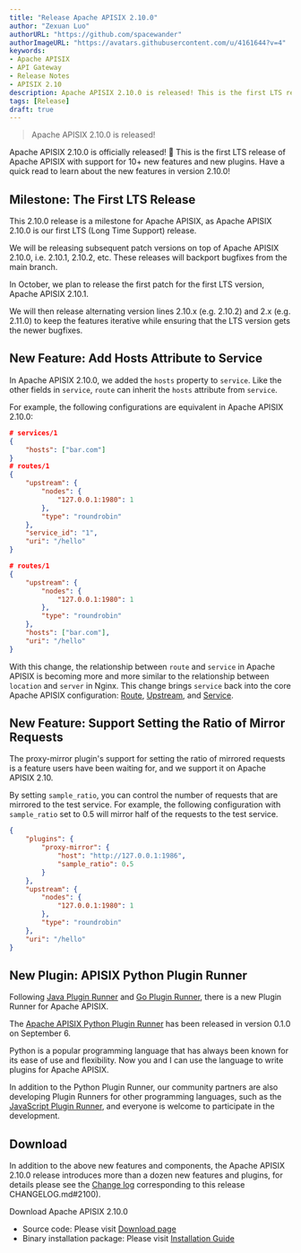```yaml
---
title: "Release Apache APISIX 2.10.0"
author: "Zexuan Luo"
authorURL: "https://github.com/spacewander"
authorImageURL: "https://avatars.githubusercontent.com/u/4161644?v=4"
keywords:
- Apache APISIX
- API Gateway
- Release Notes
- APISIX 2.10
description: Apache APISIX 2.10.0 is released! This is the first LTS release of Apache APISIX.
tags: [Release]
draft: true
---
```


> Apache APISIX 2.10.0 is released!

<!--truncate-->

Apache APISIX 2.10.0 is officially released! 🎉 This is the first LTS release of Apache APISIX with support for 10+ new features and new plugins. Have a quick read to learn about the new features in version 2.10.0!

## Milestone: The First LTS Release

This 2.10.0 release is a milestone for Apache APISIX, as Apache APISIX 2.10.0 is our first LTS (Long Time Support) release.

We will be releasing subsequent patch versions on top of Apache APISIX 2.10.0, i.e. 2.10.1, 2.10.2, etc. These releases will backport bugfixes from the main branch.

In October, we plan to release the first patch for the first LTS version, Apache APISIX 2.10.1.

We will then release alternating version lines 2.10.x (e.g. 2.10.2) and 2.x (e.g. 2.11.0) to keep the features iterative while ensuring that the LTS version gets the newer bugfixes.

## New Feature: Add Hosts Attribute to Service

In Apache APISIX 2.10.0, we added the `hosts` property to `service`. Like the other fields in `service`, `route` can inherit the `hosts` attribute from `service`.

For example, the following configurations are equivalent in Apache APISIX 2.10.0:

```json
# services/1
{
    "hosts": ["bar.com"]
}
# routes/1
{
    "upstream": {
        "nodes": {
            "127.0.0.1:1980": 1
        },
        "type": "roundrobin"
    },
    "service_id": "1",
    "uri": "/hello"
}
```

```json
# routes/1
{
    "upstream": {
        "nodes": {
            "127.0.0.1:1980": 1
        },
        "type": "roundrobin"
    },
    "hosts": ["bar.com"],
    "uri": "/hello"
}
```

With this change, the relationship between `route` and `service` in Apache APISIX is becoming more and more similar to the relationship between `location` and `server` in Nginx. This change brings `service` back into the core Apache APISIX configuration: [Route](http://apisix.apache.org/docs/apisix/architecture-design/route), [Upstream](http://apisix.apache.org/docs/apisix/architecture-design/upstream), and [Service](http://apisix.apache.org/docs/apisix/architecture-design/service).

## New Feature: Support Setting the Ratio of Mirror Requests

The proxy-mirror plugin's support for setting the ratio of mirrored requests is a feature users have been waiting for, and we support it on Apache APISIX 2.10.

By setting `sample_ratio`, you can control the number of requests that are mirrored to the test service. For example, the following configuration with `sample_ratio` set to 0.5 will mirror half of the requests to the test service.

```json
{
    "plugins": {
        "proxy-mirror": {
            "host": "http://127.0.0.1:1986",
            "sample_ratio": 0.5
        }
    },
    "upstream": {
        "nodes": {
            "127.0.0.1:1980": 1
        },
        "type": "roundrobin"
    },
    "uri": "/hello"
}
```

## New Plugin: APISIX Python Plugin Runner

Following [Java Plugin Runner](https://apisix.apache.org/blog/2021/06/21/use-Java-to-write-Apache-APISIX-plugins/) and [Go Plugin Runner](https://apisix.apache.org/blog/2021/08/19/go-makes-Apache-APISIX-better/), there is a new Plugin Runner for Apache APISIX.

The [Apache APISIX Python Plugin Runner](https://github.com/apache/apisix-python-plugin-runner) has been released in version 0.1.0 on September 6.

Python is a popular programming language that has always been known for its ease of use and flexibility. Now you and I can use the language to write plugins for Apache APISIX.

In addition to the Python Plugin Runner, our community partners are also developing Plugin Runners for other programming languages, such as the [JavaScript Plugin Runner](https://github.com/zenozeng/apisix-javascript-plugin-runner), and everyone is welcome to participate in the development.

## Download

In addition to the above new features and components, the Apache APISIX 2.10.0 release introduces more than a dozen new features and plugins, for details please see the [Change log](https://github.com/apache/apisix/blob/release/2.10/) corresponding to this release CHANGELOG.md#2100).

Download Apache APISIX 2.10.0

- Source code: Please visit [Download page](https://apisix.apache.org/downloads/)
- Binary installation package: Please visit [Installation Guide](https://apisix.apache.org/docs/apisix/how-to-build/)
